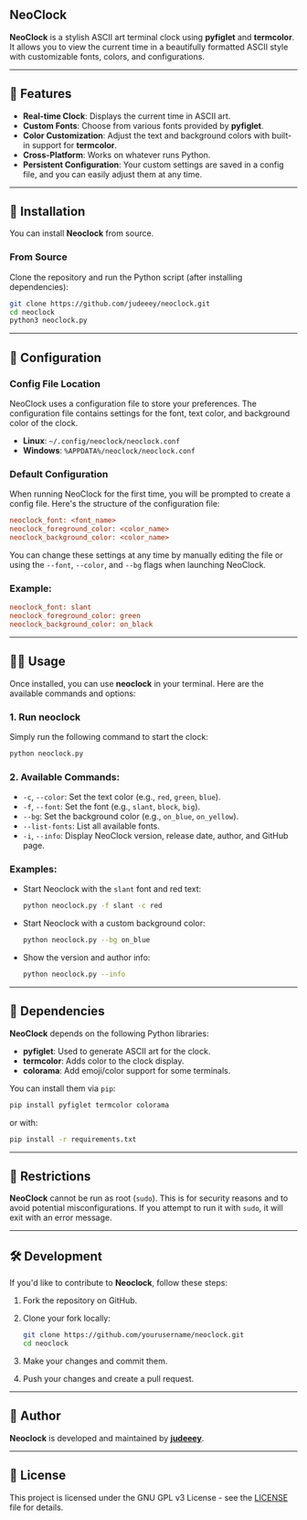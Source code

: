 ## NeoClock

**NeoClock** is a stylish ASCII art terminal clock using **pyfiglet** and **termcolor**. It allows you to view the current time in a beautifully formatted ASCII style with customizable fonts, colors, and configurations.

---

## 🚀 Features

- **Real-time Clock**: Displays the current time in ASCII art.
- **Custom Fonts**: Choose from various fonts provided by **pyfiglet**.
- **Color Customization**: Adjust the text and background colors with built-in support for **termcolor**.
- **Cross-Platform**: Works on whatever runs Python.
- **Persistent Configuration**: Your custom settings are saved in a config file, and you can easily adjust them at any time.

---

## 📜 Installation

You can install **Neoclock** from source.

### **From Source**
Clone the repository and run the Python script (after installing dependencies):

```bash
git clone https://github.com/judeeey/neoclock.git
cd neoclock
python3 neoclock.py
```

---

## 🧰 Configuration

### Config File Location

NeoClock uses a configuration file to store your preferences. The configuration file contains settings for the font, text color, and background color of the clock.

- **Linux**: `~/.config/neoclock/neoclock.conf`
- **Windows**: `%APPDATA%/neoclock/neoclock.conf`

### Default Configuration

When running NeoClock for the first time, you will be prompted to create a config file. Here's the structure of the configuration file:

```ini
neoclock_font: <font_name>
neoclock_foreground_color: <color_name>
neoclock_background_color: <color_name>
```

You can change these settings at any time by manually editing the file or using the `--font`, `--color`, and `--bg` flags when launching NeoClock.

### Example:

```ini
neoclock_font: slant
neoclock_foreground_color: green
neoclock_background_color: on_black
```

---

## 🧑‍💻 Usage

Once installed, you can use **neoclock** in your terminal. Here are the available commands and options:

### 1. **Run neoclock**

Simply run the following command to start the clock:

```bash
python neoclock.py
```

### 2. **Available Commands:**

- `-c`, `--color`: Set the text color (e.g., `red`, `green`, `blue`).
- `-f`, `--font`: Set the font (e.g., `slant`, `block`, `big`).
- `--bg`: Set the background color (e.g., `on_blue`, `on_yellow`).
- `--list-fonts`: List all available fonts.
- `-i`, `--info`: Display NeoClock version, release date, author, and GitHub page.

### Examples:

- Start Neoclock with the `slant` font and red text:

    ```bash
    python neoclock.py -f slant -c red
    ```

- Start Neoclock with a custom background color:

    ```bash
    python neoclock.py --bg on_blue
    ```

- Show the version and author info:

    ```bash
    python neoclock.py --info
    ```

---

## 💾 Dependencies

**NeoClock** depends on the following Python libraries:

- **pyfiglet**: Used to generate ASCII art for the clock.
- **termcolor**: Adds color to the clock display.
- **colorama**: Add emoji/color support for some terminals.

You can install them via `pip`:

```bash
pip install pyfiglet termcolor colorama
```
or with:
```bash
pip install -r requirements.txt
```

---

## 🛑 Restrictions

**NeoClock** cannot be run as root (`sudo`). This is for security reasons and to avoid potential misconfigurations. If you attempt to run it with `sudo`, it will exit with an error message.

---

## 🛠️ Development

If you'd like to contribute to **Neoclock**, follow these steps:

1. Fork the repository on GitHub.
2. Clone your fork locally:

    ```bash
    git clone https://github.com/yourusername/neoclock.git
    cd neoclock
    ```

3. Make your changes and commit them.

4. Push your changes and create a pull request.

---

## 🤖 Author

**Neoclock** is developed and maintained by **[judeeey](https://judey.net)**.

---

## 📃 License

This project is licensed under the GNU GPL v3 License - see the [LICENSE](LICENSE) file for details.
